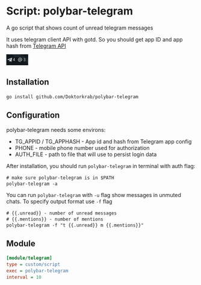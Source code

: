 # Script: polybar-telegram

A go script that shows count of unread telegram messages

It uses telegram client API with gotd. So you should get app ID and app hash
from [Telegram API](https://my.telegram.org/apps)

![polybar-telegram](screenshots/1.png)

## Installation

```shell
go install github.com/Doktorkrab/polybar-telegram
```

## Configuration

polybar-telegram needs some environs:

- TG_APPID / TG_APPHASH - App id and hash from Telegram app config
- PHONE - mobile phone number used for authorization
- AUTH_FILE - path to file that will use to persist login data

After installation, you should run `polybar-telegram` in terminal with auth flag:
```shell
# make sure polybar-telegram is in $PATH
polybar-telegram -a
```

You can run `polybar-telegram` with `-u` flag show messages in unmuted chats.
To specify output format use `-f` flag
```shell
# {{.unread}} - number of unread messages
# {{.mentions}} - number of mentions
polybar-telegram -f "t {{.unread}} m {{.mentions}}"
```

## Module
```ini
[module/telegram]
type = custom/script
exec = polybar-telegram
interval = 10 
```